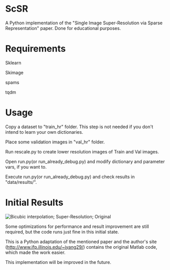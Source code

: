 # ScSR
A Python implementation of the "Single Image Super-Resolution via Sparse Representation" paper. Done for educational purposes.

# Requirements
Sklearn

Skimage

spams

tqdm

# Usage
Copy a dataset to "train_hr" folder. This step is not needed if you don't intend to learn your own dictionaries.

Place some validation images in "val_hr" folder.

Run rescale.py to create lower resolution images of Train and Val images.

Open run.py(or run_already_debug.py) and modify dictionary and parameter vars, if you want to.

Execute run.py(or run_already_debug.py) and check results in "data/results/".

# Initial Results
![Bicubic interpolation; Super-Resolution; Original](/demo/123.png)

Some optimizations for performance and result improvement are still required, but the code runs just fine in this initial state.

This is a Python adaptation of the mentioned paper and the author's site (http://www.ifp.illinois.edu/~jyang29/) contains the original Matlab code, which made the work easier.

This implementation will be improved in the future.
